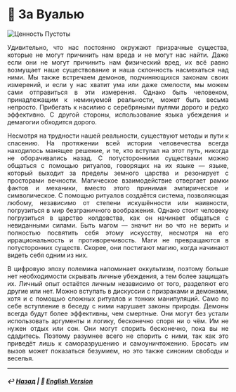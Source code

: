 # 🔮 За Вуалью

![Ценность Пустоты](image.png)

<p align="justify">Удивительно, что нас постоянно окружают призрачные существа, которые не могут причинить нам вреда и не могут нас найти. Даже если они не могут причинить нам физический вред, их всё равно возмущает наше существование и наша склонность насмехаться над ними. Мы также встречаем демонов, подчиняющихся законам своих измерений, и если у нас хватит ума или даже смелости, мы можем сами отправиться в эти измерения. Однако быть человеком, принадлежащим к неминуемой реальности, может быть весьма непросто. Прибегать к насилию с серебряными пулями дорого и редко эффективно. С другой стороны, использование языка убеждения и демагогии обходится дорого.</p>

<p align="justify">Несмотря на трудности нашей реальности, существуют методы и пути к спасению. На протяжении всей истории человечества всегда находилось манящее решение, и те, кто вступал на этот путь, никогда не оборачивались назад. С потусторонними существами можно общаться с помощью ритуалов, говорящих на их языке — языке, который выходит за пределы земного царства и резонирует с просторами вечности. Магическое взаимодействие отвергает рамки фактов и механики, вместо этого принимая эмпирическое и символическое. С помощью ритуалов создаётся система, позволяющая любому, независимо от степени искушённости или наивности, погрузиться в мир безграничного воображения. Однако стоит человеку погрузиться в царство колдовства, как он начинает общаться с невиданными силами. Быть магом — значит ни во что не верить и полностью посвятить себя этому искусству, несмотря на его иррациональность и противоречивость. Маги не превращаются в потусторонних существ. Скорее, они постигают магию, когда начинают видеть себя одним из них.</p>

<p align="justify">В цифровую эпоху полемика напоминает оккультизм, поэтому больше нет необходимости скрывать личные убеждения, а тем более защищать их. Личный опыт остаётся личным независимо от того, разделяют его другие или нет. Можно вступать в дискуссии с призраками и демонами, хотя и с помощью сложных ритуалов и тонких манипуляций. Само по себе вступление в беседу с ними нарушает законы природы. Демоны всегда будут более эффективны, чем смертные. Они могут без устали использовать аргументы и логику, бесконечно споря ни о чём. Им не нужен отдых или сон. Они могут спорить бесконечно, пока вы не сдадитесь. Поэтому разумнее всего не спорить с ними, так как это приведёт лишь к саморазрушению и самоуничтожению. Бросать им вызов может показаться безумием, но это также синоним свободы и веселья.</p>

***

##### ↩️ [Назад](https://rozephyros.github.io/index-2.html) | 🗽 [English Version](english.md)
